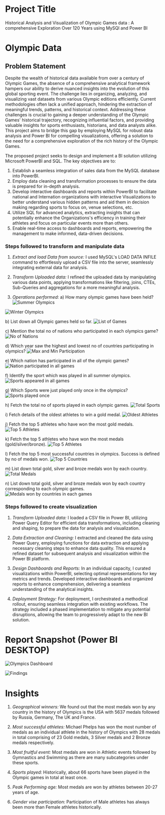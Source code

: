 # Project Title

Historical Analysis and Visualization of Olympic Games data : A comprehensive Exploration Over 120 Years using MySQl and Power BI
# Olympic Data


## Problem Statement

Despite the wealth of historical data available from over a century of Olympic Games, the absence of a comprehensive analytical framework hampers our ability to derive nuanced insights into the evolution of this global sporting event. The challenge lies in organizing, analyzing, and visualizing vast datasets from various Olympic editions efficiently. Current methodologies often lack a unified approach, hindering the extraction of meaningful trends, patterns, and historical context. Addressing these challenges is crucial to gaining a deeper understanding of the Olympic Games' historical trajectory, recognizing influential factors, and providing valuable insights for sports enthusiasts, historians, and data analysts alike. This project aims to bridge this gap by employing MySQL for robust data analysis and Power BI for compelling visualizations, offering a solution to the need for a comprehensive exploration of the rich history of the Olympic Games.

The proposed project seeks to design and implement a BI solution utilizing Microsoft PowerBI and SQL. The key objectives are to:

1. Establish a seamless integration of sales data from the MySQL database into PowerBI.
2. Employ data cleaning and transformation processes to ensure the data is prepared for in-depth analysis.
3. Develop interactive dashboards and reports within PowerBI to facilitate national and Internation organizations with interactive Visualizations to better understand various hidden patterns and aid them in decision making regarding sports to focus on, venue selections, etc.
4. Utilize SQL for advanced analytics, extracting insights that can potentially enhance the Organizations's efficiency in training their athletes and focus on particular events more than others.
5. Enable real-time access to dashboards and reports, empowering the management to make informed, data-driven decisions.


### Steps followed to transform and manipulate data

1. *Extract and load Data from source:*
I used MySQL's LOAD DATA INFILE command to effortlessly upload a CSV file into the server, seamlessly integrating external data for analysis.

2. *Transform Uploaded data:*
I refined the uploaded data by manipulating various data points, applying transformations like filtering, joins, CTEs, Sub-Queries and aggregations for a more meaningful analysis.

3. *Operations performed:*
a) How many olympic games have been held?
![Summer Olympics](https://github.com/C-Mehra/Olympics-History/assets/151509146/9e5441ad-b99f-4c75-a52a-6151ee1e09a1)

![Winter Olympics](https://github.com/C-Mehra/Olympics-History/assets/151509146/8cd58c05-8d6c-43e8-8320-f6fbf2d9919a)


b) List down all Olympic games held so far.
![List of Games](https://github.com/C-Mehra/Olympics-History/assets/151509146/8a619162-3542-4f33-8b1f-9dbfc7d5e80e)

c) Mention the total no of nations who participated in each olympics game?
![No of Nations](https://github.com/C-Mehra/Olympics-History/assets/151509146/a23cc63c-984c-44e5-901f-9056ccd1bece)

d) Which year saw the highest and lowest no of countries participating in olympics?
![Max and Min Participation](https://github.com/C-Mehra/Olympics-History/assets/151509146/2eafc091-6ca1-45c6-a05e-5de1c78a3089)

e) Which nation has participated in all of the olympic games?
![Nation participated in all games](https://github.com/C-Mehra/Olympics-History/assets/151509146/a948818b-4bc1-4640-bdc4-28cc0551999d)

f) Identify the sport which was played in all summer olympics.
![Sports appeared in all games](https://github.com/C-Mehra/Olympics-History/assets/151509146/58abe6b3-f4bc-4561-a385-4f1241cab554)

g) Which Sports were just played only once in the olympics?
![Sports played once](https://github.com/C-Mehra/Olympics-History/assets/151509146/afc96ede-4cd8-4dbb-b125-883d0d1cf1b9)

h) Fetch the total no of sports played in each olympic games.
![Total Sports](https://github.com/C-Mehra/Olympics-History/assets/151509146/9885cb79-5d87-4f2e-ab89-0843806c46e0)

i) Fetch details of the oldest athletes to win a gold medal.
![Oldest Athletes](https://github.com/C-Mehra/Olympics-History/assets/151509146/56d4b7a1-16ba-412e-9c16-5ba7c5730598)

j) Fetch the top 5 athletes who have won the most gold medals.
![Top 5 Athletes](https://github.com/C-Mehra/Olympics-History/assets/151509146/72c1cdba-032b-4511-854e-be061fe95a56)

k) Fetch the top 5 athletes who have won the most medals (gold/silver/bronze).
![Top 5 Athletes](https://github.com/C-Mehra/Olympics-History/assets/151509146/b3d231dc-5327-4e4a-a972-93375d07fd44)

l) Fetch the top 5 most successful countries in olympics. Success is defined by no of medals won.
![Top 5 Countries](https://github.com/C-Mehra/Olympics-History/assets/151509146/98a5da16-be78-4449-b47b-b24e162cddd8)

m) List down total gold, silver and broze medals won by each country.
![Total Medals](https://github.com/C-Mehra/Olympics-History/assets/151509146/b076d3fe-9047-4fc6-81c8-ddc83022aaa1)

n) List down total gold, silver and broze medals won by each country corresponding to each olympic games.
![Medals won by countries in each games](https://github.com/C-Mehra/Olympics-History/assets/151509146/a2a57bb2-af9e-4ec5-9c3d-663f2afd4b22)

### Steps followed to create visualization

1. *Transform Uploaded data:*
I loaded a CSV file in Power BI, utilizing Power Query Editor for efficient data transformations, including cleaning and shaping, to prepare the data for analysis and visualization.

2. *Data Extraction and Cleaning:*
I extracted and cleaned the data using Power Query, employing functions for data extraction and applying necessary cleaning steps to enhance data quality. This ensured a refined dataset for subsequent analysis and visualization within the Power BI platform.


3. *Design Dashboards and Reports:*
In an individual capacity, I curated visualizations within PowerBI, selecting optimal representations for key metrics and trends. Developed interactive dashboards and organized reports to enhance comprehension, delivering a seamless understanding of the analytical insights.


4. *Deployment Strategy:*
For deployment, I orchestrated a methodical rollout, ensuring seamless integration with existing workflows. The strategy included a phased implementation to mitigate any potential disruptions, allowing the team to progressively adapt to the new BI solution.

# Report Snapshot (Power BI DESKTOP)
![Olympics Dashboard](https://github.com/C-Mehra/Olympics-History/assets/151509146/f65ec14e-11a6-40a3-9687-ee6c0cc4228c)

![Findings](https://github.com/C-Mehra/Olympics-History/assets/151509146/7bb15e0b-abcb-4270-af5f-515154cfa974)


# Insights

1. *Geographical winners:* We found out that the most medals won by any country in the history of Olympics is the USA with 5637 medals followed by  Russia, Germany, The UK and France.

2. *Most successful athletes:* Michael Phelps has won the most number of medals as an individual athlete in the history of Olympics with 28 medals in total comprising of 23 Gold medals, 3 Silver medals and 2 Bronze medals respectively.

3. *Most fruitful event:* Most medals are won in Athletic events followed by Gymnastics and Swimming as there are many subcategories under these sports.

4. *Sports played:* Historically, about 66 sports have been played in the Olympic games in total at least once.

5. *Peak Performing age:* Most medals are won by athletes between 20-27 years of age.

6. *Gender vise participation:* Participation of Male athletes has always been more than Female athletes historically.
